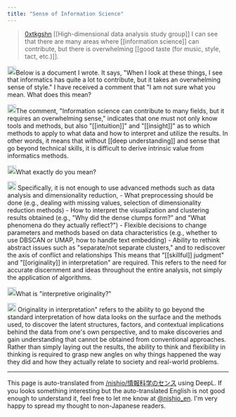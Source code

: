 ```yaml
---
title: "Sense of Information Science"
---
```


> [0xtkgshn](https://x.com/0xtkgshn/status/1865964001026617622)  [[High-dimensional data analysis study group]]
>  I can see that there are many areas where [[information science]] can contribute, but there is overwhelming [[good taste (for music, style, tact, etc.)]].

<img src='https://scrapbox.io/api/pages/nishio-en/nishio/icon' alt='nishio.icon' height="19.5"/>Below is a document I wrote. It says, "When I look at these things, I see that informatics has quite a lot to contribute, but it takes an overwhelming sense of style." I have received a comment that "I am not sure what you mean. What does this mean?

<img src='https://scrapbox.io/api/pages/nishio-en/o1 Pro/icon' alt='o1 Pro.icon' height="19.5"/>The comment, "Information science can contribute to many fields, but it requires an overwhelming sense," indicates that one must not only know tools and methods, but also "[[intuition]]" and "[[insight]]" as to which methods to apply to what data and how to interpret and utilize the results. In other words, it means that without [[deep understanding]] and sense that go beyond technical skills, it is difficult to derive intrinsic value from informatics methods.

<img src='https://scrapbox.io/api/pages/nishio-en/nishio/icon' alt='nishio.icon' height="19.5"/>What exactly do you mean?

<img src='https://scrapbox.io/api/pages/nishio-en/o1 Pro/icon' alt='o1 Pro.icon' height="19.5"/>
Specifically, it is not enough to use advanced methods such as data analysis and dimensionality reduction,
- What preprocessing should be done (e.g., dealing with missing values, selection of dimensionality reduction methods)
- How to interpret the visualization and clustering results obtained (e.g., "Why did the dense clumps form?" and "What phenomena do they actually reflect?")
- Flexible decisions to change parameters and methods based on data characteristics (e.g., whether to use DBSCAN or UMAP, how to handle text embedding)
- Ability to rethink abstract issues such as "separate/not separate clusters," and to rediscover the axis of conflict and relationships
This means that "[[skillful]] judgment" and "[[originality]] in interpretation" are required. This refers to the need for accurate discernment and ideas throughout the entire analysis, not simply the application of algorithms.

<img src='https://scrapbox.io/api/pages/nishio-en/nishio/icon' alt='nishio.icon' height="19.5"/>What is "interpretive originality?"

<img src='https://scrapbox.io/api/pages/nishio-en/o1 Pro/icon' alt='o1 Pro.icon' height="19.5"/>
Originality in interpretation" refers to the ability to go beyond the standard interpretation of how data looks on the surface and the methods used, to discover the latent structures, factors, and contextual implications behind the data from one's own perspective, and to make discoveries and gain understanding that cannot be obtained from conventional approaches. Rather than simply laying out the results, the ability to think and flexibility in thinking is required to grasp new angles on why things happened the way they did and how they actually relate to society and real-world problems.

---
This page is auto-translated from [/nishio/情報科学のセンス](https://scrapbox.io/nishio/情報科学のセンス) using DeepL. If you looks something interesting but the auto-translated English is not good enough to understand it, feel free to let me know at [@nishio_en](https://twitter.com/nishio_en). I'm very happy to spread my thought to non-Japanese readers.
